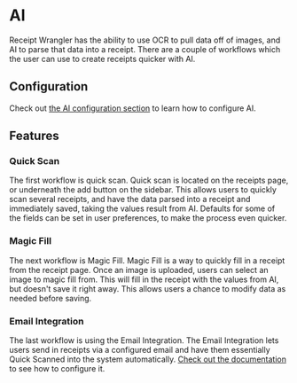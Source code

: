 # AI

Receipt Wrangler has the ability to use OCR to pull data off of images, and AI to parse that data into a receipt. There
are a couple of workflows which the user can use to create receipts quicker with AI.

## Configuration

Check out [the AI configuration section](/docs/4.x/configuration#aisettings) to learn how to configure AI.

## Features

### Quick Scan

The first workflow is quick scan. Quick scan is located on the receipts page, or underneath the add button on the
sidebar. This allows users to quickly scan
several receipts, and have the data parsed into a receipt and immediately saved, taking the values result from AI.
Defaults for some of the fields can be set in user preferences, to make the process even quicker.

### Magic Fill

The next workflow is Magic Fill. Magic Fill is a way to quickly fill in a receipt from the receipt page. Once an image
is uploaded, users can select an image to magic fill from. This will fill in the receipt with the values from AI, but
doesn't save it right away. This allows users a chance to modify data as needed before saving.

### Email Integration

The last workflow is using the Email Integration. The Email Integration lets users send in receipts via a configured
email and have them essentially Quick Scanned into the system
automatically. [Check out the documentation](/docs/4.x/configuration#emailsettings) to see how to configure it.
